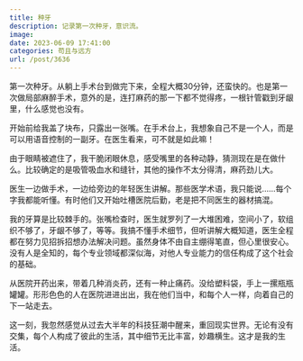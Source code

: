 ```yaml
---
title: 种牙
description: 记录第一次种牙，意识流。
image: 
date: 2023-06-09 17:41:00
categories: 苟且与远方
url: /post/3636
---
```


第一次种牙。从躺上手术台到做完下来，全程大概30分钟，还蛮快的。也是第一次做局部麻醉手术，意外的是，连打麻药的那一下都不觉得疼，一根针管戳到牙龈里，什么感觉也没有。

开始前给我盖了块布，只露出一张嘴。在手术台上，我想象自己不是一个人，而是可以用语音控制的一副牙。在医生看来，可不就是如此嘛！

由于眼睛被遮住了，我干脆闭眼休息，感受嘴里的各种动静，猜测现在是在做什么。比较确定的是吸管吸血水和缝针，其他的操作不太分得清，麻药劲儿大。

医生一边做手术，一边给旁边的年轻医生讲解。那些医学术语，我只能说……每个字我都能听懂。有时他们又开始吐槽医院后勤，老是把不同医生的器材搞混。

我的牙算是比较棘手的。张嘴检查时，医生就罗列了一大堆困难，空间小了，软组织不够了，牙龈不够了，等等。我搞不懂手术细节，但听讲解大概知道，医生全程都在努力见招拆招想办法解决问题。虽然身体不由自主绷得笔直，但心里很安心。没有人是全知的，每个专业领域都深似海，对他人专业能力的信任构成了这个社会的基础。

从医院开药出来，带着几种消炎药，还有一种止痛药。没给塑料袋，手上一摞瓶瓶罐罐。形形色色的人在医院进进出出，我在他们当中，和每个人一样，向着自己的下一站走去。

这一刻，我忽然感觉从过去大半年的科技狂潮中醒来，重回现实世界。无论有没有交集，每个人构成了彼此的生活，其中细节无比丰富，妙趣横生。这才是我的生活。
